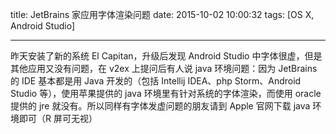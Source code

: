 title: JetBrains 家应用字体渲染问题
date: 2015-10-02 10:00:32
tags: [OS X, Android Studio]

---
昨天安装了新的系统 El Capitan，升级后发现 Android Studio 中字体很虚，但是其他应用又没有问题，在 v2ex 上提问后有人说 java 环境问题：因为 JetBrains 的 IDE 基本都是用 Java 开发的（包括 Intellij IDEA、php Storm、Android Studio 等），使用苹果提供的 java 环境里有针对系统的字体渲染，而使用 oracle 提供的 jre 就没有。所以同样有字体发虚问题的朋友请到 Apple 官网下载 java 环境即可（R 屏可无视）